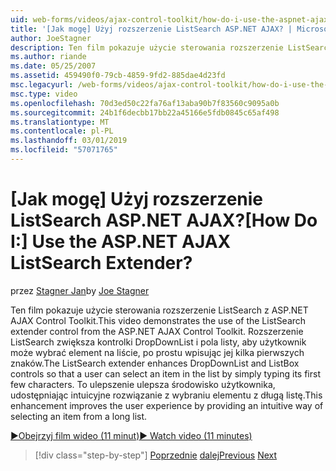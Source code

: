 ```yaml
---
uid: web-forms/videos/ajax-control-toolkit/how-do-i-use-the-aspnet-ajax-listsearch-extender
title: '[Jak mogę] Użyj rozszerzenie ListSearch ASP.NET AJAX? | Microsoft Docs'
author: JoeStagner
description: Ten film pokazuje użycie sterowania rozszerzenie ListSearch z ASP.NET AJAX Control Toolkit. Rozszerzenie ListSearch zwiększa DropDownList i L....
ms.author: riande
ms.date: 05/25/2007
ms.assetid: 459490f0-79cb-4859-9fd2-885dae4d23fd
msc.legacyurl: /web-forms/videos/ajax-control-toolkit/how-do-i-use-the-aspnet-ajax-listsearch-extender
msc.type: video
ms.openlocfilehash: 70d3ed50c22fa76af13aba90b7f83560c9095a0b
ms.sourcegitcommit: 24b1f6decbb17bb22a45166e5fdb0845c65af498
ms.translationtype: MT
ms.contentlocale: pl-PL
ms.lasthandoff: 03/01/2019
ms.locfileid: "57071765"
---
```

<a name="how-do-i-use-the-aspnet-ajax-listsearch-extender"></a><span data-ttu-id="439a8-105">[Jak mogę] Użyj rozszerzenie ListSearch ASP.NET AJAX?</span><span class="sxs-lookup"><span data-stu-id="439a8-105">[How Do I:] Use the ASP.NET AJAX ListSearch Extender?</span></span>
====================
<span data-ttu-id="439a8-106">przez [Stagner Jan](https://github.com/JoeStagner)</span><span class="sxs-lookup"><span data-stu-id="439a8-106">by [Joe Stagner](https://github.com/JoeStagner)</span></span>

<span data-ttu-id="439a8-107">Ten film pokazuje użycie sterowania rozszerzenie ListSearch z ASP.NET AJAX Control Toolkit.</span><span class="sxs-lookup"><span data-stu-id="439a8-107">This video demonstrates the use of the ListSearch extender control from the ASP.NET AJAX Control Toolkit.</span></span> <span data-ttu-id="439a8-108">Rozszerzenie ListSearch zwiększa kontrolki DropDownList i pola listy, aby użytkownik może wybrać element na liście, po prostu wpisując jej kilka pierwszych znaków.</span><span class="sxs-lookup"><span data-stu-id="439a8-108">The ListSearch extender enhances DropDownList and ListBox controls so that a user can select an item in the list by simply typing its first few characters.</span></span> <span data-ttu-id="439a8-109">To ulepszenie ulepsza środowisko użytkownika, udostępniając intuicyjne rozwiązanie z wybraniu elementu z długą listę.</span><span class="sxs-lookup"><span data-stu-id="439a8-109">This enhancement improves the user experience by providing an intuitive way of selecting an item from a long list.</span></span>

[<span data-ttu-id="439a8-110">&#9654;Obejrzyj film wideo (11 minut)</span><span class="sxs-lookup"><span data-stu-id="439a8-110">&#9654; Watch video (11 minutes)</span></span>](https://channel9.msdn.com/Blogs/ASP-NET-Site-Videos/how-do-i-use-the-aspnet-ajax-listsearch-extender)

> [!div class="step-by-step"]
> <span data-ttu-id="439a8-111">[Poprzednie](how-do-i-use-the-aspnet-ajax-nobot-control.md)
> [dalej](how-do-i-use-the-pagingbulletedlist-extender-control.md)</span><span class="sxs-lookup"><span data-stu-id="439a8-111">[Previous](how-do-i-use-the-aspnet-ajax-nobot-control.md)
[Next](how-do-i-use-the-pagingbulletedlist-extender-control.md)</span></span>
